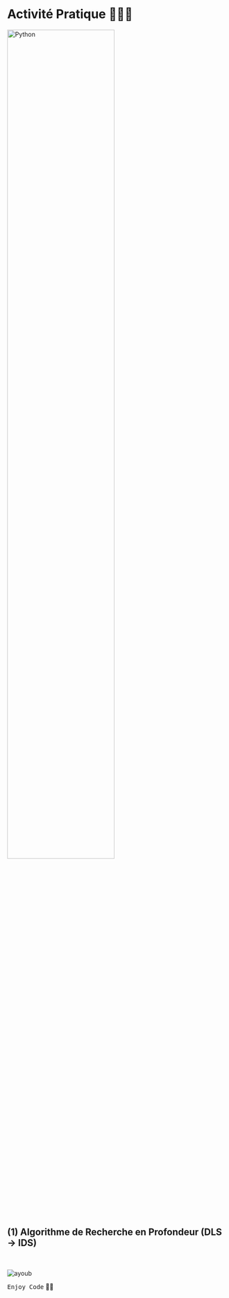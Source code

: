 # Activité Pratique 👨🏻‍💻
<img src="https://blog.dyma.fr/content/images/2022/02/python1200x628.png" width="70%" height="70%" alt="Python">

## (1) Algorithme de Recherche en Profondeur (DLS -> IDS)

<br>

![ayoub](https://user-images.githubusercontent.com/92756846/220727344-dbb21e84-4584-4055-bde5-a3c90a64a618.jpg)

<kbd>Enjoy Code</kbd> 👨‍💻
